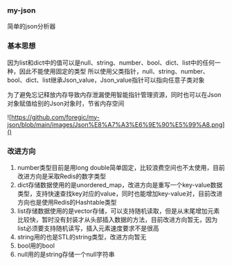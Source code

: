### my-json
简单的json分析器


### 基本思想
因为list和dict中的值可以是null、string、number、bool、dict、list中的任何一种，因此不能使用固定的类型
所以使用父类指针，null、string、number、bool、dict、list继承Json_value，Json_value指针可以指向任意子类对象

为了避免忘记释放内存导致内存泄漏使用智能指针管理资源，同时也可以在Json对象赋值给别的Json对象时，节省内存空间

![https://github.com/foregic/my-json/blob/main/images/Json%E8%A7%A3%E6%9E%90%E5%99%A8.png]()


### 改进方向
1. number类型目前是用long double简单固定，比较浪费空间也不太使用，目前改进方向是采取Redis的数字类型
2. dict存储数据使用的是unordered_map，改进方向是重写一个key-value数据类型，支持快速查找key对应的value，同时也能增加key-value对，目前改进方向也是使用Redis的Hashtable类型
3. list存储数据使用的是vector存储，可以支持随机读取，但是从末尾增加元素比较快，暂时没有封装才从头部插入数据的方法，目前改进方向暂无，因为list必须要支持随机读写，插入元素速度要求不是很高
4. string用的也是STL的string类型，改进方向暂无
5. bool用的bool
6. null用的是string存储一个null字符串